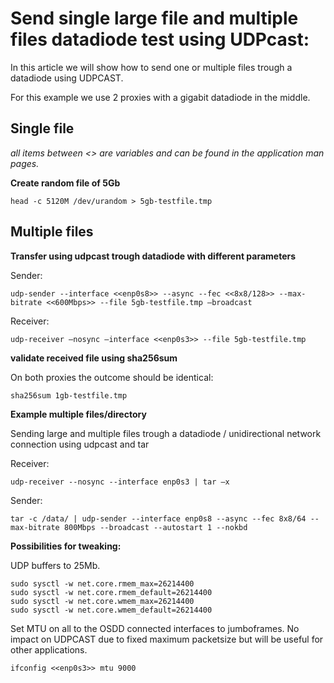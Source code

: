 # Send single large file and multiple files datadiode test using UDPcast: 

In this article we will show how to send one or multiple files trough a datadiode using UDPCAST.

For this example we use 2 proxies with a gigabit datadiode in the middle. 

## Single file

*all items between <<variable>> are variables and can be found in the application man pages.*

**Create random file of 5Gb**

```head -c 5120M /dev/urandom > 5gb-testfile.tmp```

## Multiple files

**Transfer using udpcast trough datadiode with different parameters**

Sender: 

```udp-sender --interface <<enp0s8>> --async --fec <<8x8/128>> --max-bitrate <<600Mbps>> --file 5gb-testfile.tmp –broadcast```

Receiver: 

```udp-receiver –nosync –interface <<enp0s3>> --file 5gb-testfile.tmp```

**validate received file using sha256sum**

On both proxies the outcome should be identical: 

```sha256sum 1gb-testfile.tmp```



**Example multiple files/directory**

Sending large and multiple files trough a datadiode / unidirectional network connection using udpcast and tar

Receiver:

```udp-receiver --nosync --interface enp0s3 | tar –x```

Sender: 

```tar -c /data/ | udp-sender --interface enp0s8 --async --fec 8x8/64 --max-bitrate 800Mbps --broadcast --autostart 1 --nokbd ```

  
  **Possibilities for tweaking:**

UDP buffers to 25Mb.

```
sudo sysctl -w net.core.rmem_max=26214400
sudo sysctl -w net.core.rmem_default=26214400
sudo sysctl -w net.core.wmem_max=26214400 
sudo sysctl -w net.core.wmem_default=26214400
```

Set MTU on all to the OSDD connected interfaces to jumboframes. No impact on UDPCAST due to fixed maximum packetsize but will be useful for other applications. 

```ifconfig <<enp0s3>> mtu 9000```
